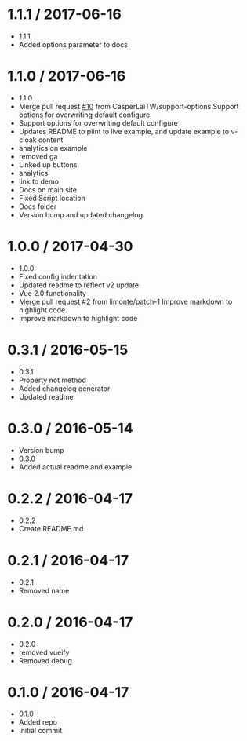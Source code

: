1.1.1 / 2017-06-16
==================

  * 1.1.1
  * Added options parameter to docs

1.1.0 / 2017-06-16
==================

  * 1.1.0
  * Merge pull request [#10](https://github.com/samturrell/vue-breadcrumbs/issues/10) from CasperLaiTW/support-options
    Support options for overwriting default configure
  * Support options for overwriting default configure
  * Updates README to piint to live example, and update example to v-cloak content
  * analytics on example
  * removed ga
  * Linked up buttons
  * analytics
  * link to demo
  * Docs on main site
  * Fixed Script location
  * Docs folder
  * Version bump and updated changelog

1.0.0 / 2017-04-30
==================

  * 1.0.0
  * Fixed config indentation
  * Updated readme to reflect v2 update
  * Vue 2.0 functionality
  * Merge pull request [#2](https://github.com/samturrell/vue-breadcrumbs/issues/2) from limonte/patch-1
    Improve markdown to highlight code
  * Improve markdown to highlight code

0.3.1 / 2016-05-15
==================

  * 0.3.1
  * Property not method
  * Added changelog generator
  * Updated readme

0.3.0 / 2016-05-14
==================

  * Version bump
  * 0.3.0
  * Added actual readme and example

0.2.2 / 2016-04-17
==================

  * 0.2.2
  * Create README.md

0.2.1 / 2016-04-17
==================

  * 0.2.1
  * Removed name

0.2.0 / 2016-04-17
==================

  * 0.2.0
  * removed vueify
  * Removed debug

0.1.0 / 2016-04-17
==================

  * 0.1.0
  * Added repo
  * Initial commit